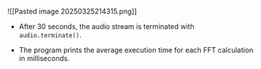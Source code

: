 ![[Pasted image 20250325214315.png]]

- After 30 seconds, the audio stream is terminated with `audio.terminate()`.
    
- The program prints the average execution time for each FFT calculation in milliseconds.